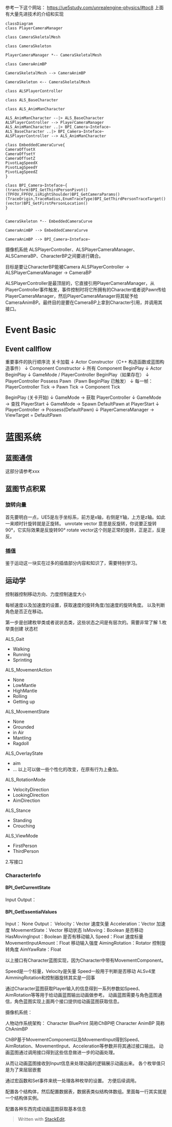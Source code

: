 参考一下这个网站：
https://ue5study.com/unrealengine-physics/#toc8
上面有大量先进技术的介绍和实现

```mermaid
classDiagram
class PlayerCameraManager

class CameraSkeletalMesh

class CameraSkeleton

PlayerCameraManager *-- CameraSkeletalMesh

class CameraAnimBP

CameraSkeletalMesh --> CameraAnimBP

CameraSkeleton <-- CameraSkeletalMesh

class ALSPlayerController

class ALS_BaseCharacter

class ALS_AnimManCharacter

ALS_AnimManCharacter --|> ALS_BaseCharacter
ALSPlayerController --> PlayerCameraManager
ALS_AnimManCharacter ..|> BPI_Camera~Inteface~
ALS_BaseCharacter ..|> BPI_Camera~Inteface~
ALSPlayerController --> ALS_AnimManCharacter

class EmbeddedCameraCurve{
CameraOffsetX
CameraOffsetY
CameraOffsetZ
PivotLagSpeedX
PivotLagSpeedY
PivotLagSpeedZ
}

class BPI_Camera~Inteface~{
(transform)BPI_GetThirdPersonPivot()
(TPFOV,FPFOV,isRightShoulder)BPI_GetCameraParams()
(TraceOrigin,TraceRadius,EnumTraceType)BPI_GetThirdPersonTraceTarget()
(vector)BPI_GetFirstPersonLocation()
}


CameraSkeleton *-- EmbeddedCameraCurve

CameraAnimBP --> EmbeddedCameraCurve

CameraAnimBP --> BPI_Camera~Inteface~
```



摄像机系统
ALSPlayerController、ALSPlayerCameraManager、ALSCameraBP、CharacterBP之间要进行耦合。

目标是要让CharacterBP能被Camera
ALSPlayerController -> ALSPlayerCameraManager -> CameraBP


ALSPlayerController是最顶层的，它直接引用PlayerCameraManager，从PlayerController事件触发，事件控制时将它所拥有的Character或者说Pawn传给PlayerCameraManager，然后PlayerCameraManager将其赋予给CameraAnimBP。最终目的是要在CameraBP上拿到Character引用，并调用其接口。


# Event Basic

## Event callflow

重要事件的执行顺序流
关卡加载
   ↓
Actor Constructor（C++ 构造函数或蓝图构造事件）
   ↓
Component Constructor
   ↓
所有 Component BeginPlay
   ↓
Actor BeginPlay
   ↓
GameMode / PlayerController BeginPlay（如果存在）
   ↓
PlayerController Possess Pawn（Pawn BeginPlay 已触发）
   ↓
每一帧：
    PlayerController Tick
    → Pawn Tick
       → Component Tick


BeginPlay (关卡开始)
   ↓
GameMode → 获取 PlayerController
   ↓
GameMode → 查找 PlayerStart
   ↓
GameMode → Spawn DefaultPawn at PlayerStart
   ↓
PlayerController → Possess(DefaultPawn)
   ↓
PlayerCameraManager → ViewTarget = DefaultPawn


# 蓝图系统

## 蓝图通信
这部分请参考xxx

## 蓝图节点积累
### 旋转向量
首先要明白一点，UE5是左手坐标系，前方是x轴，右侧是Y轴，上方是z轴。如此一来顺时针旋转就是正旋转。
unrotate vector 意思是反旋转，你说要正旋转90°，它实际效果是反旋转90°
rotate vector这个则是正常的旋转，正是正，反是反。


### 插值
鉴于运动这一块实在过多的插值部分内容和知识了，需要特别学习。







## 运动学

控制器控制移动方向、力度控制速度大小

每帧速度以及加速度的设置，获取速度的旋转角度/加速度的旋转角度。
以及判断角色是否正在移动。

第一步是创建枚举类或者说状态类，这些状态之间是有层次的。需要非常了解
1.枚举类创建 状态栏

ALS_Gait
- Walking
- Running
- Sprinting

ALS_MovementAction
 - None
 - LowMantle
 - HighMantle
 - Rolling
 - Getting up 

ALS_MovementState
- None
- Grounded
- in Air
- Mantling
- Ragdoll

ALS_OverlayState 
- aim
- ...
以上可以做一些个性化的改变，在原有行为上叠加。

ALS_RotationMode
- VelocityDirection
- LookingDirection
- AimDirection

ALS_Stance
- Standing
- Crouching

ALS_ViewMode
- FirstPerson
- ThirdPerson


2.写接口
###  CharacterInfo

#### BPI_GetCurrentState
Input
Output：


#### BPI_GetEssentialValues
Input：
None
Output：
Velocity：Vector
速度矢量
Acceleration：Vector
加速度
MovementState：Vector
移动状态
IsMoving：Boolean
是否移动
HasMovingInput：Boolean
是否有移动输入
Speed：Float
速度标量
MovementInputAmount：Float
移动输入强度
AimingRotation：Rotator
控制旋转角度
AimYawRate：Float


以上接口有Character蓝图实现，因为Character中带有MovementComponent。

Speed是一个标量，Velocity是矢量
Speed一般用于判断是否移动
ALSv4里AimmingRotation和控制器旋转其实是一回事

通过Character蓝图获取Player输入的信息得到一系列参数如Speed、AimRotation等等用于给动画蓝图输出动画做参考。
动画蓝图需要与角色蓝图通信，角色蓝图实现上面两个接口提供给动画蓝图获取信息。

摄像机系统：

人物动作系统架构：
Character BluePrint  简称ChBP吧
Character AnimBP 简称ChAnimBP

ChBP基于MovementComponent以及MovementInput得到Speed、AimRotation、MovementInput、Acceleration等参数并将其通过接口输出。
动画蓝图通过调用接口得到这些信息做进一步的动画处理。

从而让动画蓝图接收到Input信息来处理动画的逻辑展示动画出来。
各个枚举值只是为了来层层嵌套



通过宏函数和Set事件来统一处理各种枚举的设置。
方便后续调用。

配置各个结构体，然后配置数据表，数据表类似结构体数组。里面每一行其实就是一个结构体实例。

配置各种东西完成动画蓝图获取基本信息







> Written with [StackEdit](https://stackedit.io/).
<!--stackedit_data:
eyJoaXN0b3J5IjpbLTExMjE2NDEwMzAsMjEyODE0ODE5OSwtMT
g3NDE1Njg5NywxOTU5MzY0NjM2LDExOTQ1NjQwNDEsNTQyOTU4
MzM5LC0xOTMxNTM3NDkzLC0yNTA3MDQ0OTAsLTE0NzY5NTM5NT
IsLTQ3MjUwMjgwNSw2NjM5ODM4MzAsLTE4MjMxMDI3NjcsMTg4
NDAxNTE3MCwtMTIzMjU2NjkzLC0xOTY1NTA0MTkxLDEzNTgzNz
Q4NTYsMTgxMzg0NDk4NiwtMTgzNTgzODEzNywtNjI5MzIyMDY0
LDgxODA0Nzg1OF19
-->